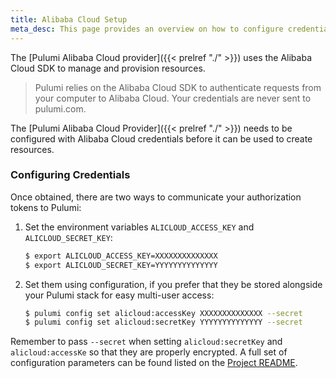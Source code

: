 ```yaml
---
title: Alibaba Cloud Setup
meta_desc: This page provides an overview on how to configure credentials for the Pulumi Alibaba Cloud Provider.
---
```


The [Pulumi Alibaba Cloud provider]({{< prelref "./" >}}) uses the Alibaba Cloud SDK to manage and provision resources.

> Pulumi relies on the Alibaba Cloud SDK to authenticate requests from your computer to Alibaba Cloud. Your credentials are never sent
> to pulumi.com.

The [Pulumi Alibaba Cloud Provider]({{< prelref "./" >}}) needs to be configured with Alibaba Cloud credentials
before it can be used to create resources.

### Configuring Credentials

Once obtained, there are two ways to communicate your authorization tokens to Pulumi:

1. Set the environment variables `ALICLOUD_ACCESS_KEY` and `ALICLOUD_SECRET_KEY`:

    ```bash
    $ export ALICLOUD_ACCESS_KEY=XXXXXXXXXXXXXX
    $ export ALICLOUD_SECRET_KEY=YYYYYYYYYYYYYY
    ```

2. Set them using configuration, if you prefer that they be stored alongside your Pulumi stack for easy multi-user access:

    ```bash
    $ pulumi config set alicloud:accessKey XXXXXXXXXXXXXX --secret
    $ pulumi config set alicloud:secretKey YYYYYYYYYYYYYY --secret
    ```

Remember to pass `--secret` when setting `alicloud:secretKey` and `alicloud:accessKe` so that they are properly encrypted.
A full set of configuration parameters can be found listed on the [Project README](https://github.com/pulumi/pulumi-alicloud/blob/master/README.md).
